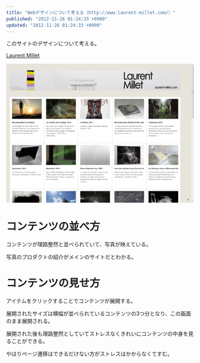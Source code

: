 ```yaml
---
title: "Webデザインについて考える（http://www.laurent-millet.com/）"
published: "2012-11-26 01:24:33 +0900"
updated: "2012-11-26 01:24:33 +0900"
---
```


このサイトのデザインについて考える。

[Laurent Millet](http://www.laurent-millet.com/)

![](../../../../images/2012/11/26/webdesign-laurent-millet-1.png)

# コンテンツの並べ方

コンテンツが理路整然と並べられていて、写真が映えている。

写真のプロダクトの紹介がメインのサイトだとわかる。

# コンテンツの見せ方

アイテムをクリックすることでコンテンツが展開する。

展開されたサイズは横幅が並べられているコンテンツの3つ分となり、この画面のまま展開される。

展開された後も理路整然としていてストレスなくきれいにコンテンツの中身を見ることができる。

やはりページ遷移はできるだけない方がストレスはかからなくてすむ。
